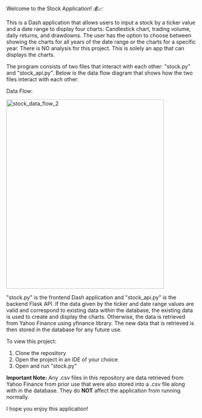 Welcome to the Stock Application! 💰📈

This is a Dash application that allows users to input a stock by a ticker value and a date range to display four charts: Candlestick chart, trading volume, daily returns, and drawdowns.
The user has the option to choose between showing the charts for all years of the date range or the charts for a specific year. There is NO analysis for this project. This is solely an app 
that can displays the charts. 

The program consists of two files that interact with each other: "stock.py" and "stock_api.py". Below is the data flow diagram that shows how the two files interact with each other:

Data Flow:



<img width="418" height="500" alt="stock_data_flow_2" src="https://github.com/user-attachments/assets/996f939f-6197-4f33-b2db-cc3e52bed24b" />


"stock.py" is the frontend Dash application and "stock_api.py"
is the backend Flask API. If the data given by the ticker and date 
range values are valid and correspond to existing data within the database, 
the existing data is used to create and display the charts. Otherwise, the data is retrieved from Yahoo Finance using yfinance library.
The new data that is retrieved is then stored in the database for any future use. 

To view this project:
1. Clone the repository
2. Open the project in an IDE of your choice
3. Open and run "stock.py"

**Important Note:** Any .csv files in this repository are data retrieved from Yahoo Finance from prior use that were also stored into a .csv file along with in the database. They do **NOT** affect the application from running normally.

I hope you enjoy this application! 
